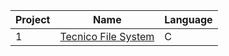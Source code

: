 Project | Name | Language 
--- | --- | --- 
1 | [Tecnico File System](https://github.com/saradinismarques/leic-a/tree/main/so/tecnico-file-system) | C 
